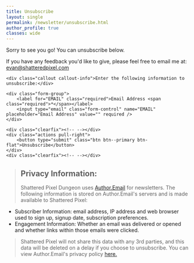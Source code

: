 ```yaml
---
title: Unsubscribe
layout: single
permalink: /newsletter/unsubscribe.html
author_profile: true
classes: wide
---
```


Sorry to see you go! You can unsubscribe below.

If you have any feedback you'd like to give, please feel free to email me at: [evan@shatteredpixel.com](mailto:evan@shatteredpixel.com)

<form action="https://www.authoremail.com/email/lists/xj791tqjp9562/unsubscribe" method="post" accept-charset="utf-8" target="_blank">

    <div class="callout callout-info">Enter the following information to unsubscribe:</div>

    <div class="form-group">
        <label for="EMAIL" class="required">Email Address <span class="required">*</span></label>
        <input type="email" class="form-control" name="EMAIL" placeholder="Email Address" value="" required />
    </div>

    <div class="clearfix"><!-- --></div>
    <div class="actions pull-right">
        <button type="submit" class="btn btn--primary btn-flat">Unsubscribe</button>
    </div>
    <div class="clearfix"><!-- --></div>

</form>

> ## Privacy Information:
> Shattered Pixel Dungeon uses [Author.Email](https://www.authoremail.com/) for newsletters. The following information is stored on Author.Email's servers and is made available to Shattered Pixel:
- Subscriber Information: email address, IP address and web browser used to sign up, signup date, subscription preferences.
- Engagement Information: Whether an email was delivered or opened and whether links within those emails were clicked. 
> 
> Shattered Pixel will not share this data with any 3rd parties, and this data will be deleted on a delay if you choose to unsubscribe. You can view Author.Email's privacy policy [here.](https://www.authoremail.com/privacy/)
